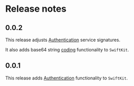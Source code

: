# Release notes


## 0.0.2

This release adjusts [Authentication][Authentication] service signatures.

It also adds base64 string [coding][Coding] functionality to `SwiftKit`. 


## 0.0.1

This release adds [Authentication][Authentication] functionality to `SwiftKit`.


[Authentication]: Readmes/Authentication.md
[Coding]: Readmes/Coding.md 
[Extensions]: Readmes/Extensions.md
